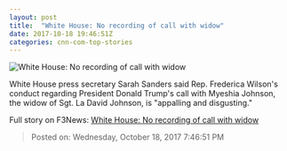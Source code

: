 ```yaml
---
layout: post
title:  "White House: No recording of call with widow"
date: 2017-10-18 19:46:51Z
categories: cnn-com-top-stories
---
```


![White House: No recording of call with widow](http://cdn.cnn.com/cnnnext/dam/assets/171018092259-wilson-trump-split-restricted-super-tease.jpg)

White House press secretary Sarah Sanders said Rep. Frederica Wilson's conduct regarding President Donald Trump's call with Myeshia Johnson, the widow of Sgt. La David Johnson, is "appalling and disgusting."


Full story on F3News: [White House: No recording of call with widow](http://www.f3nws.com/n/24qWWD)

> Posted on: Wednesday, October 18, 2017 7:46:51 PM
